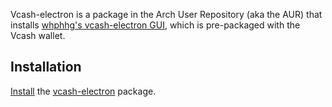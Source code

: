 Vcash-electron is a package in the Arch User Repository (aka the AUR) that installs [whphhg's vcash-electron GUI](https://github.com/whphhg/vcash-electron), which is pre-packaged with the Vcash wallet.

## Installation

[Install](/index.php/Install "Install") the [vcash-electron](https://aur.archlinux.org/packages/vcash-electron/) package.